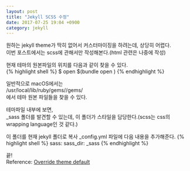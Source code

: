 ```yaml
---
layout: post
title: "Jekyll SCSS 수정"
date: 2017-07-25 19:04 +0900
category: jekyll
---
```


원하는 jekyll theme가 딱히 없어서 커스터마이징을 하려는데, 상당히 어렵다.<br />
이번 포스트에서는 scss에 관해서만 작성해본다.(html 관련은 나중에 작성)<br />

현재 테마의 원본파일의 위치를 다음과 같이 찾을 수 있다.<br />
{% highlight shell %}
$ open $(bundle open <thema-name>)
{% endhighlight %}

일반적으로 macOS에서는<br />
/usr/local/lib/ruby/gems/<gems version>/gems/<theme-name><br />
에서 테마 원본 파일들을 찾을 수 있다.

테마파일 내부에 보면,<br />
_sass 폴더를 발견할 수 있는데, 이 폴더가 스타일을 담당한다.(scss는 css의 wrapping language인 것 같다.)<br />

이 폴더를 현재 jekyll 폴더로 복사
_config.yml 파일에 다음 내용을 추가해준다.
{% highlight shell %}
sass:
  sass_dir: _sass
{% endhighlight %}

끝!<br />
Reference: [Override theme default]

[Override theme default]:https://jekyllrb.com/docs/themes/#overriding-theme-defaults

